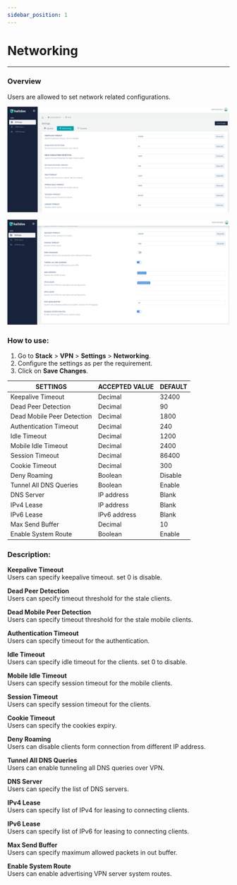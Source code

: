 ```yaml
---
sidebar_position: 1
---
```


# Networking

---

### Overview

Users are allowed to set network related configurations.

![vpngroup](/img/gslb/networking.png)  
  
![vpngroup](/img/gslb/networking2.png)  


### How to use:
1. Go to **Stack** > **VPN** > **Settings** > **Networking**.  
2. Configure the settings as per the requirement.  
3. Click on **Save Changes**.  


| SETTINGS                   | ACCEPTED VALUE | DEFAULT |
|----------------------------|----------------|---------|
| Keepalive Timeout          | Decimal        | 32400   |
| Dead Peer Detection        | Decimal        | 90      |
| Dead Mobile Peer Detection | Decimal        | 1800    |
| Authentication Timeout     | Decimal        | 240     |
| Idle Timeout               | Decimal        | 1200    |
| Mobile Idle Timeout        | Decimal        | 2400    |
| Session Timeout            | Decimal        | 86400   |
| Cookie Timeout             | Decimal        | 300     |
| Deny Roaming               | Boolean        | Disable |
| Tunnel All DNS Queries     | Boolean        | Enable  |
| DNS Server                 | IP address     | Blank   |
| IPv4 Lease                 | IP address     | Blank   |
| IPv6 Lease                 | IPv6 address   | Blank   |
| Max Send Buffer            | Decimal        | 10      |
| Enable System Route        | Boolean        | Enable  |

### Description:

**Keepalive Timeout**  
Users can specify keepalive timeout. set 0 is disable.  

**Dead Peer Detection**  
Users can specify timeout threshold for the stale clients.  

**Dead Mobile Peer Detection**  
Users can specify timeout threshold for the stale mobile clients.  

**Authentication Timeout**  
Users can specify timeout for the authentication.  

**Idle Timeout**  
Users can specify idle timeout for the clients. set 0 to disable.  

**Mobile Idle Timeout**  
Users can specify session timeout for the mobile clients.  

**Session Timeout**  
Users can specify session timeout for the clients.  

**Cookie Timeout**  
Users can specify the cookies expiry.  

**Deny Roaming**  
Users can disable clients form connection from different IP address.  

**Tunnel All DNS Queries**  
Users can enable tunneling all DNS queries over VPN.  

**DNS Server**  
Users can specify the list of DNS servers.  

**IPv4 Lease**  
Users can specify list of IPv4 for leasing to connecting clients.  

**IPv6 Lease**  
Users can specify list of IPv6 for leasing to connecting clients.  

**Max Send Buffer**  
Users can specify maximum allowed packets in out buffer.  

**Enable System Route**  
Users can enable advertising VPN server system routes.  